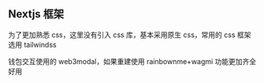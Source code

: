 ## Nextjs 框架

为了更加熟悉 css，这里没有引入 css 库，基本采用原生 css，常用的 css 框架选用 tailwindss

钱包交互使用的 web3modal，如果重建使用 rainbownme+wagmi 功能更加齐全好用
